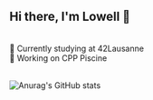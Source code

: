 ## Hi there, I'm Lowell 👋
<br />
🌱  Currently studying at 42Lausanne <br>
🧠  Working on CPP Piscine
<br />
<br />

![Anurag's GitHub stats](https://github-readme-stats.vercel.app/api?username=anuraghazra&show_icons=true&bg_color=00000000)
